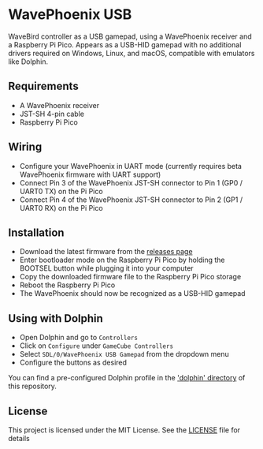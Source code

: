 # WavePhoenix USB

WaveBird controller as a USB gamepad, using a WavePhoenix receiver and a Raspberry Pi Pico. Appears as a USB-HID gamepad with no additional drivers required on Windows, Linux, and macOS, compatible with emulators like Dolphin.

## Requirements

- A WavePhoenix receiver
- JST-SH 4-pin cable
- Raspberry Pi Pico

## Wiring

- Configure your WavePhoenix in UART mode (currently requires beta WavePhoenix firmware with UART support)
- Connect Pin 3 of the WavePhoenix JST-SH connector to Pin 1 (GP0 / UART0 TX) on the Pi Pico
- Connect Pin 4 of the WavePhoenix JST-SH connector to Pin 2 (GP1 / UART0 RX) on the Pi Pico

## Installation

- Download the latest firmware from the [releases page](https://github.com/jamesbwanak/wavephoenix-usb/releases)
- Enter bootloader mode on the Raspberry Pi Pico by holding the BOOTSEL button while plugging it into your computer
- Copy the downloaded firmware file to the Raspberry Pi Pico storage
- Reboot the Raspberry Pi Pico
- The WavePhoenix should now be recognized as a USB-HID gamepad

## Using with Dolphin

- Open Dolphin and go to `Controllers`
- Click on `Configure` under `GameCube Controllers`
- Select `SDL/0/WavePhoenix USB Gamepad` from the dropdown menu
- Configure the buttons as desired

You can find a pre-configured Dolphin profile in the ['dolphin' directory](dolphin/) of this repository.

## License

This project is licensed under the MIT License. See the [LICENSE](LICENSE) file for details

